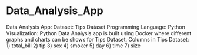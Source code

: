 # Data_Analysis_App
Data Analysis App:  Dataset: Tips Dataset Programming Language: Python Visualization: Python  Data Analysis app is built using Docker where different graphs and charts can be shows for Tips Dataset.  Columns in Tips Dataset: 1) total_bill 2) tip 3) sex 4) smoker 5) day 6) time 7) size
